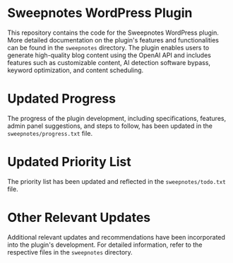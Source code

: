 # Sweepnotes WordPress Plugin

This repository contains the code for the Sweepnotes WordPress plugin. More detailed documentation on the plugin's features and functionalities can be found in the `sweepnotes` directory. The plugin enables users to generate high-quality blog content using the OpenAI API and includes features such as customizable content, AI detection software bypass, keyword optimization, and content scheduling.

# Updated Progress
The progress of the plugin development, including specifications, features, admin panel suggestions, and steps to follow, has been updated in the `sweepnotes/progress.txt` file.

# Updated Priority List
The priority list has been updated and reflected in the `sweepnotes/todo.txt` file.

# Other Relevant Updates
Additional relevant updates and recommendations have been incorporated into the plugin's development. For detailed information, refer to the respective files in the `sweepnotes` directory.

